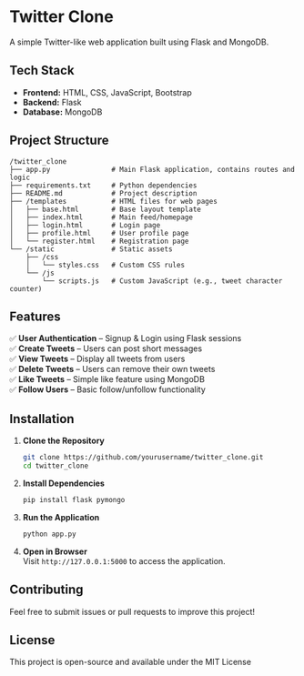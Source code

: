 # Twitter Clone  

A simple Twitter-like web application built using Flask and MongoDB.  

## Tech Stack  

- **Frontend:** HTML, CSS, JavaScript, Bootstrap  
- **Backend:** Flask  
- **Database:** MongoDB  

## Project Structure  

```
/twitter_clone
├── app.py               # Main Flask application, contains routes and logic
├── requirements.txt     # Python dependencies
├── README.md            # Project description
├── /templates           # HTML files for web pages
│   ├── base.html        # Base layout template
│   ├── index.html       # Main feed/homepage
│   ├── login.html       # Login page
│   ├── profile.html     # User profile page
│   └── register.html    # Registration page
└── /static              # Static assets
    ├── /css
    │   └── styles.css   # Custom CSS rules
    └── /js
        └── scripts.js   # Custom JavaScript (e.g., tweet character counter)
```

## Features  

✅ **User Authentication** – Signup & Login using Flask sessions  
✅ **Create Tweets** – Users can post short messages  
✅ **View Tweets** – Display all tweets from users  
✅ **Delete Tweets** – Users can remove their own tweets  
✅ **Like Tweets** – Simple like feature using MongoDB  
✅ **Follow Users** – Basic follow/unfollow functionality  

## Installation  

1. **Clone the Repository**  
   ```sh
   git clone https://github.com/yourusername/twitter_clone.git
   cd twitter_clone
   ```

2. **Install Dependencies**  
   ```sh
   pip install flask pymongo
   ```

3. **Run the Application**  
   ```sh
   python app.py
   ```

4. **Open in Browser**  
   Visit `http://127.0.0.1:5000` to access the application.  

## Contributing  

Feel free to submit issues or pull requests to improve this project!  

## License  

This project is open-source and available under the MIT License

